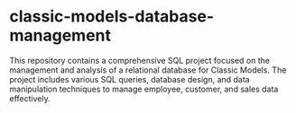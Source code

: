# classic-models-database-management
This repository contains a comprehensive SQL project focused on the management and analysis of a relational database for Classic Models. The project includes various SQL queries, database design, and data manipulation techniques to manage employee, customer, and sales data effectively.
